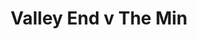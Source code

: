 ---
year: 1991
serialNumber: "0128" 
game: "Valley End"
title: "Valley End v The Min"
gameLocation: "Valley End"
gameDate: "/1991"
shortReport: ""
result: ""
resultType: ""
type: "game"
---